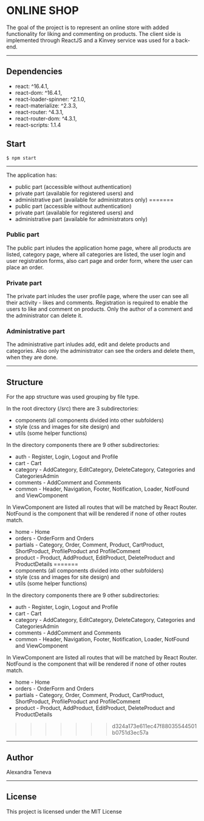 ﻿# ONLINE SHOP

The goal of the project is to represent an online store with added functionality for liking and commenting on products. Тhe client side is implemented through 
ReactJS and a Kinvey service was used for a back-end.

---

## Dependencies

- react: ^16.4.1,
- react-dom: ^16.4.1,
- react-loader-spinner: ^2.1.0,
- react-materialize: ^2.3.3,
- react-router: ^4.3.1,
- react-router-dom: ^4.3.1,
- react-scripts: 1.1.4

## Start 

    $ npm start
	
---

The application has:

- public part (accessible without authentication)
- private part (available for registered users) and
- administrative part (available for administrators only)
=======
- 	public part (accessible without authentication)
- 	private part (available for registered users) and
- 	administrative part (available for administrators only)

### Public part
The public part inludes the application home page, where all products are listed, category page,
 where all categories are listed, the user login and user registration forms, also cart page and order form, where the user can place an order.
 
### Private part
The private part inludes the user profile page, where the user can see all their activity - likes and comments. 
Registration is required to enable the users to like and comment on products. Only the author of a comment and the administrator can delete it.

### Аdministrative part
The administrative part inludes add, edit and delete products and categories. Also only the administrator can see the orders and delete them, 
when they are done.

---

## Structure

For the app structure was used grouping by file type. 

In the root directory (/src) there are 3 subdirectories:

- components (all components divided into other subfolders)
- style (css and images for site design) and
- utils (some helper functions)

In the directory components there are 9 other subdirectories:

- auth - Register, Login, Logout and Profile
- cart - Cart
- category - AddCategory, EditCategory, DeleteCategory, Categories and CategoriesAdmin
- comments - AddComment and Comments
- common - Header, Navigation, Footer, Notification, Loader, NotFound and ViewComponent

In ViewComponent are listed all routes that will be matched by React Router. NotFound is the component that will be rendered if none of other routes match. 

- home - Home
- orders - OrderForm and Orders
- partials - Category, Order, Comment, Product, CartProduct, ShortProduct, ProfileProduct and ProfileComment
- product - Product, AddProduct, EditProduct, DeleteProduct and ProductDetails
=======
- 	components (all components divided into other subfolders)
- 	style (css and images for site design) and
- 	utils (some helper functions)

In the directory components there are 9 other subdirectories:

- 	auth - Register, Login, Logout and Profile
- 	cart - Cart
- 	category - AddCategory, EditCategory, DeleteCategory, Categories and CategoriesAdmin
- 	comments - AddComment and Comments
- 	common - Header, Navigation, Footer, Notification, Loader, NotFound and ViewComponent
  
In ViewComponent are listed all routes that will be matched by React Router. NotFound is the component that will be rendered if none of other routes match. 
- 	home - Home
- 	orders - OrderForm and Orders
- 	partials - Category, Order, Comment, Product, CartProduct, ShortProduct, ProfileProduct and ProfileComment
- 	product - Product, AddProduct, EditProduct, DeleteProduct and ProductDetails
>>>>>>> d324a173e611ec47f88035544501b0751d3ec57a

---

## Author

Alexandra Teneva

---

## License

This project is licensed under the MIT License
